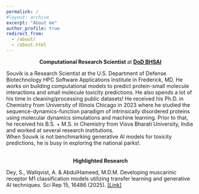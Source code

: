 ```yaml
---
permalink: /
#layout: archive
excerpt: "About me"
author_profile: true
redirect_from:
  - /about/
  - /about.html
---
```


<p align="center">
  <strong>Computational Research Scientist </strong> at <strong><a href="https://www.bhsai.org/">DoD BHSAI</a></strong>
</p>

Souvik is a Research Scientist at the U.S. Department of Defense Biotechnology HPC Software Applications Institute in Frederick, MD. He works on building computational models to predict protein-small molecule interactions and small molecule toxicity predictions. He also spends a lot of his time in cleaning/processing public datasets! He received his Ph.D. in Chemistry from University of Illinois Chicago in 2023 where he studied the sequence-dynamics-function paradigm of intrinsically disordered proteins using molecular dynamics simulations and machine learning. Prior to that, he received his B.S. + M.S. in Chemistry from Visva Bharati University, India and worked at several research institutions.
<br/>
When Souvik is not benchmarking generative AI models for toxicity predictions, he is busy in exploring the national parks!. <br/>
<br/>

<p align="center">
  <strong>Highlighted Research</strong><br/></p>

<p>
  Dey, S., Wallqvist, A. & AbdulHameed, M.D.M. Developing muscarinic receptor M1 classification models utilizing transfer learning and generative AI techniques. Sci Rep 15, 16486 (2025). <a href="https://www.nature.com/articles/s41598-025-00972-w"> [Link]</a>
</p>



